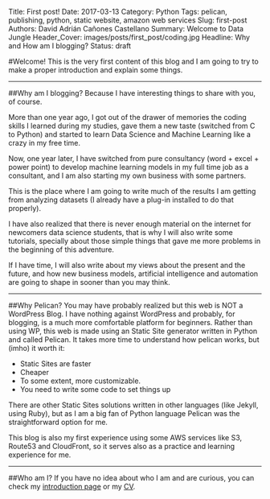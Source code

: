 Title: First post!
Date: 2017-03-13
Category: Python
Tags: pelican, publishing, python, static website, amazon web services
Slug: first-post
Authors: David Adrián Cañones Castellano
Summary: Welcome to Data Jungle
Header_Cover: images/posts/first_post/coding.jpg
Headline: Why and How am I blogging?
Status: draft

#Welcome!
This is the very first content of this blog and I am going to try to make a proper introduction and explain some things.

___

##Why am I blogging?
Because I have interesting things to share with you, of course.

More than one year ago, I got out of the drawer of memories the coding skills I learned during my studies, gave them a new taste (switched from C to Python) and started to learn Data Science and Machine Learning like a crazy in my free time.

Now, one year later, I have switched from pure consultancy (word + excel + power point) to develop machine learning models in my full time job as a consultant, and I am also starting my own business with some partners.

This is the place where I am going to write much of the results I am getting from analyzing datasets (I already have a plug-in installed to do that properly).

I have also realized that there is never enough material on the internet for newcomers data science students, that is why I will also write some tutorials, specially about those simple things that gave me more problems in the beginning of this adventure.

If I have time, I will also write about my views about the present and the future, and how new business models, artificial intelligence and automation are going to shape in sooner than you may think.
 
___
 
##Why Pelican?
You may have probably realized but this web is NOT a WordPress Blog. I have nothing against WordPress and probably, for blogging, is a much more comfortable platform for beginners. Rather than using WP, this web is made using an Static Site generator written in Python and called Pelican. It takes more time to understand how pelican works, but (imho) it worth it:
 
 * Static Sites are faster
 * Cheaper
 * To some extent, more customizable.
 * You need to write some code to set things up
 
There are other Static Sites solutions written in other languages (like Jekyll, using Ruby), but as I am a big fan of Python language Pelican was the straightforward option for me.
 
This blog is also my first experience using some AWS services like S3, Route53 and CloudFront, so it serves also as a practice and learning experience for me.

___
 
##Who am I?
If you have no idea about who I am and are curious, you can check my [introduction page]({filename}/pages/about.md) or my [CV]({filename}/pages/cv.md).